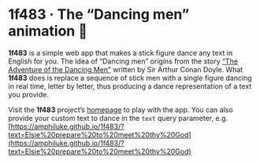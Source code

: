 # 1f483 · The “Dancing men” animation 💃

**1f483** is a simple web app that makes a stick figure dance any text in English for you. The idea of “Dancing men” origins from the story [“The Adventure of the Dancing Men”](https://en.wikipedia.org/wiki/The_Adventure_of_the_Dancing_Men) written by Sir Arthur Conan Doyle. What **1f483** does is replace a sequence of stick men with a single figure dancing in real time, letter by letter, thus producing a dance representation of a text you provide.

Visit the **1f483** project’s [homepage](https://amphiluke.github.io/1f483/) to play with the app. You can also provide your custom text to dance in the `text` query parameter, e.g. [https://amphiluke.github.io/1f483/?text=Elsie%20prepare%20to%20meet%20thy%20God](https://amphiluke.github.io/1f483/?text=Elsie%20prepare%20to%20meet%20thy%20God)
